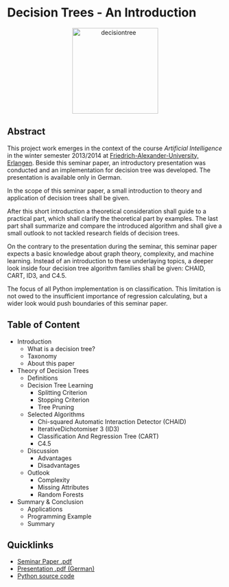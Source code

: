 Decision Trees - An Introduction
=============
<p align="center" ><img src="https://raw.githubusercontent.com/michaeldorner/DecisionTrees/master/01_Seminar%20Paper/content/decisiontree.png" width="200px" alt="decisiontree" title="decisiontree"></p>


Abstract
--------------------
This project work emerges in the context of the course *Artificial Intelligence* in the winter semester 2013/2014 at [Friedrich-Alexander-University, Erlangen](http://www.fau.eu). Beside this seminar paper, an introductory presentation was conducted and an implementation for decision tree was developed. The presentation is available only in German.

In the scope of this seminar paper, a small introduction to theory and application of decision trees shall be given.

After this short introduction a theoretical consideration shall guide to a practical part, which shall clarify the theoretical part by examples. The last part shall summarize and compare the introduced algorithm and shall give a small outlook to not tackled research fields of decision trees.

On the contrary to the presentation during the seminar, this seminar paper expects a basic knowledge about graph theory, complexity, and machine learning. Instead of an introduction to these underlaying topics, a deeper look inside four decision tree algorithm families shall be given: CHAID, CART, ID3, and C4.5.

The focus of all Python implementation is on classification. This limitation is not owed to the insufficient importance of regression calculating, but a wider look would push boundaries of this seminar paper.


Table of Content
--------------------
* Introduction
  - What is a decision tree?
  - Taxonomy
  - About this paper
* Theory of Decision Trees
  - Definitions
  - Decision Tree Learning
      - Splitting Criterion
      - Stopping Criterion
      - Tree Pruning
  - Selected Algorithms
      - Chi-squared Automatic Interaction Detector (CHAID) 
      - IterativeDichotomiser 3 (ID3)
      - Classification And Regression Tree (CART) 
      - C4.5
  - Discussion
      - Advantages
      - Disadvantages
  - Outlook
      - Complexity
      - Missing Attributes
      - Random Forests
* Summary & Conclusion
  - Applications
  - Programming Example
  - Summary


Quicklinks
--------------------
* [Seminar Paper .pdf](https://raw.githubusercontent.com/michaeldorner/DecisionTrees/master/01_Seminar%20Paper/seminarpaper.pdf)
* [Presentation .pdf (German)](https://raw.githubusercontent.com/michaeldorner/DecisionTrees/master/02_Praesentation/praesentation.pdf)
* [Python source code](https://github.com/michaeldorner/DecisionTrees/tree/master/03_Python%20Code)

